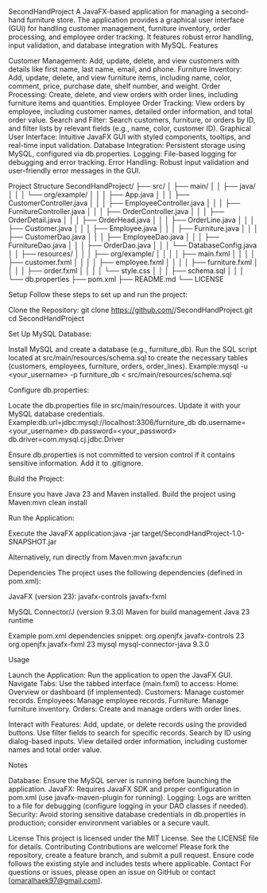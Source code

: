 SecondHandProject
A JavaFX-based application for managing a second-hand furniture store. The application provides a graphical user interface (GUI) for handling customer management, furniture inventory, order processing, and employee order tracking. It features robust error handling, input validation, and database integration with MySQL.
Features

Customer Management: Add, update, delete, and view customers with details like first name, last name, email, and phone.
Furniture Inventory: Add, update, delete, and view furniture items, including name, color, comment, price, purchase date, shelf number, and weight.
Order Processing: Create, delete, and view orders with order lines, including furniture items and quantities.
Employee Order Tracking: View orders by employee, including customer names, detailed order information, and total order value.
Search and Filter: Search customers, furniture, or orders by ID, and filter lists by relevant fields (e.g., name, color, customer ID).
Graphical User Interface: Intuitive JavaFX GUI with styled components, tooltips, and real-time input validation.
Database Integration: Persistent storage using MySQL, configured via db.properties.
Logging: File-based logging for debugging and error tracking.
Error Handling: Robust input validation and user-friendly error messages in the GUI.

Project Structure
SecondHandProject/
├── src/
│   ├── main/
│   │   ├── java/
│   │   │   └── org/example/
│   │   │       ├── App.java
│   │   │       ├── CustomerController.java
│   │   │       ├── EmployeeController.java
│   │   │       ├── FurnitureController.java
│   │   │       ├── OrderController.java
│   │   │       ├── OrderDetail.java
│   │   │       ├── OrderHead.java
│   │   │       ├── OrderLine.java
│   │   │       ├── Customer.java
│   │   │       ├── Employee.java
│   │   │       ├── Furniture.java
│   │   │       ├── CustomerDao.java
│   │   │       ├── EmployeeDao.java
│   │   │       ├── FurnitureDao.java
│   │   │       ├── OrderDao.java
│   │   │       └── DatabaseConfig.java
│   │   ├── resources/
│   │   │   ├── org/example/
│   │   │   │   ├── main.fxml
│   │   │   │   ├── customer.fxml
│   │   │   │   ├── employee.fxml
│   │   │   │   ├── furniture.fxml
│   │   │   │   ├── order.fxml
│   │   │   │   └── style.css
│   │   │   ├── schema.sql
│   │   │   └── db.properties
├── pom.xml
├── README.md
└── LICENSE

Setup
Follow these steps to set up and run the project:

Clone the Repository:
git clone https://github.com/<your-username>/SecondHandProject.git
cd SecondHandProject


Set Up MySQL Database:

Install MySQL and create a database (e.g., furniture_db).
Run the SQL script located at src/main/resources/schema.sql to create the necessary tables (customers, employees, furniture, orders, order_lines).
Example:mysql -u <your_username> -p furniture_db < src/main/resources/schema.sql




Configure db.properties:

Locate the db.properties file in src/main/resources.
Update it with your MySQL database credentials. Example:db.url=jdbc:mysql://localhost:3306/furniture_db
db.username=<your_username>
db.password=<your_password>
db.driver=com.mysql.cj.jdbc.Driver


Ensure db.properties is not committed to version control if it contains sensitive information. Add it to .gitignore.


Build the Project:

Ensure you have Java 23 and Maven installed.
Build the project using Maven:mvn clean install




Run the Application:

Execute the JavaFX application:java -jar target/SecondHandProject-1.0-SNAPSHOT.jar


Alternatively, run directly from Maven:mvn javafx:run





Dependencies
The project uses the following dependencies (defined in pom.xml):

JavaFX (version 23):
javafx-controls
javafx-fxml


MySQL Connector/J (version 9.3.0)
Maven for build management
Java 23 runtime

Example pom.xml dependencies snippet:
<dependencies>
    <dependency>
        <groupId>org.openjfx</groupId>
        <artifactId>javafx-controls</artifactId>
        <version>23</version>
    </dependency>
    <dependency>
        <groupId>org.openjfx</groupId>
        <artifactId>javafx-fxml</artifactId>
        <version>23</version>
    </dependency>
    <dependency>
        <groupId>mysql</groupId>
        <artifactId>mysql-connector-java</artifactId>
        <version>9.3.0</version>
    </dependency>
</dependencies>

Usage

Launch the Application: Run the application to open the JavaFX GUI.
Navigate Tabs: Use the tabbed interface (main.fxml) to access:
Home: Overview or dashboard (if implemented).
Customers: Manage customer records.
Employees: Manage employee records.
Furniture: Manage furniture inventory.
Orders: Create and manage orders with order lines.


Interact with Features:
Add, update, or delete records using the provided buttons.
Use filter fields to search for specific records.
Search by ID using dialog-based inputs.
View detailed order information, including customer names and total order value.



Notes

Database: Ensure the MySQL server is running before launching the application.
JavaFX: Requires JavaFX SDK and proper configuration in pom.xml (use javafx-maven-plugin for running).
Logging: Logs are written to a file for debugging (configure logging in your DAO classes if needed).
Security: Avoid storing sensitive database credentials in db.properties in production; consider environment variables or a secure vault.

License
This project is licensed under the MIT License. See the LICENSE file for details.
Contributing
Contributions are welcome! Please fork the repository, create a feature branch, and submit a pull request. Ensure code follows the existing style and includes tests where applicable.
Contact
For questions or issues, please open an issue on GitHub or contact [omaralhaek97@gmail.com].
